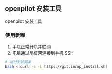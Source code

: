 ## openpilot 安装工具

openpilot 安装工具

### 使用教程

1. 手机正常开机并联网
2. 电脑通过局域网连接到手机 SSH

```bash
# 运行安装脚本
bash <(curl -s -L https://git.io/op_install.sh) 
```
